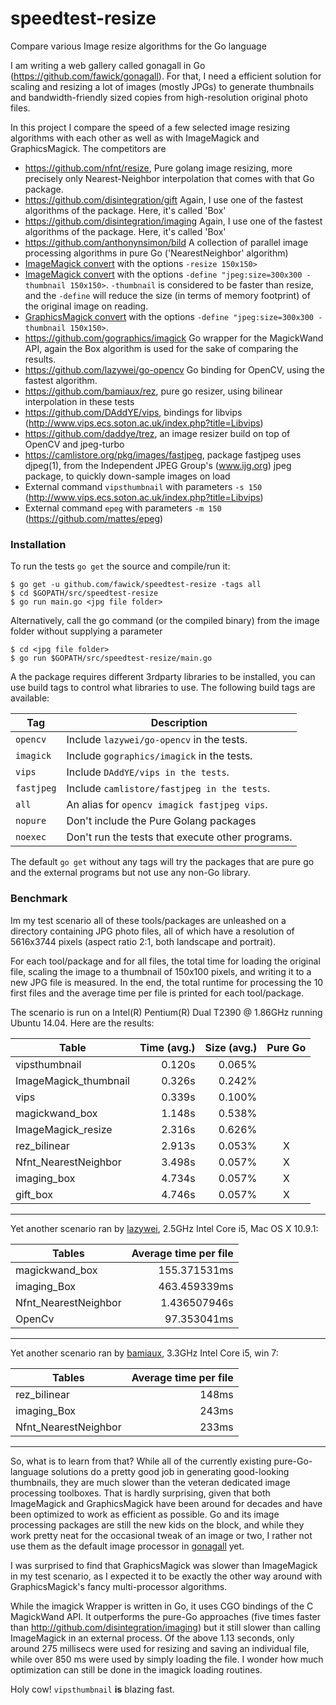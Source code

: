 speedtest-resize
================

Compare various Image resize algorithms for the Go language

I am writing a web gallery called gonagall in Go
(https://github.com/fawick/gonagall). For that, I need a efficient solution for
scaling and resizing a lot of images (mostly JPGs) to generate thumbnails and
bandwidth-friendly sized copies from high-resolution original photo files.

In this project I compare the speed of a few selected image resizing algorithms
with each other as well as with ImageMagick and GraphicsMagick. The competitors
are

- https://github.com/nfnt/resize, Pure golang image resizing, more precisely
  only Nearest-Neighbor interpolation that comes with that Go package.
- https://github.com/disintegration/gift Again, I use one of the fastest
  algorithms of the package. Here, it's called 'Box'
- https://github.com/disintegration/imaging Again, I use one of the fastest
  algorithms of the package. Here, it's called 'Box'
- https://github.com/anthonynsimon/bild A collection of parallel image
  processing algorithms in pure Go ('NearestNeighbor' algorithm)
- [ImageMagick convert](http://www.imagemagick.org/script/convert.php) with the options `-resize 150x150>`
- [ImageMagick convert](http://www.imagemagick.org/script/convert.php) with the
  options `-define "jpeg:size=300x300 -thumbnail 150x150>`. `-thumbnail` is
considered to be faster than resize, and the `-define` will reduce the size (in
terms of memory footprint) of the original image on reading.
- [GraphicsMagick convert](http://www.graphicsmagick.org/convert.html) with the
  options `-define "jpeg:size=300x300 -thumbnail 150x150>`.
- https://github.com/gographics/imagick Go wrapper for the MagickWand API,
  again the Box algorithm is used for the sake of comparing the results.
- https://github.com/lazywei/go-opencv Go binding for OpenCV, using the fastest
  algorithm.
- https://github.com/bamiaux/rez, pure go resizer, using bilinear interpolation
  in these tests
- https://github.com/DAddYE/vips, bindings for libvips
  (http://www.vips.ecs.soton.ac.uk/index.php?title=Libvips)
- https://github.com/daddye/trez, an image resizer build on top of OpenCV and
  jpeg-turbo
- https://camlistore.org/pkg/images/fastjpeg, package fastjpeg uses djpeg(1),
  from the Independent JPEG Group's (www.ijg.org) jpeg package, to quickly
  down-sample images on load
- External command `vipsthumbnail` with parameters `-s 150`
  (http://www.vips.ecs.soton.ac.uk/index.php?title=Libvips)
- External command `epeg` with parameters `-m 150`
  (https://github.com/mattes/epeg)

### Installation

To run the tests `go get` the source and compile/run it:

    $ go get -u github.com/fawick/speedtest-resize -tags all
    $ cd $GOPATH/src/speedtest-resize
    $ go run main.go <jpg file folder>

Alternatively, call the go command (or the compiled binary) from the image
folder without supplying a parameter

    $ cd <jpg file folder>
    $ go run $GOPATH/src/speedtest-resize/main.go

A the package requires different 3rdparty libraries to be installed, you can
use build tags to control what libraries to use. The following build tags are
available:

| Tag         | Description                                             |
| ----------- | ------------------------------------------------------- |
| `opencv`    | Include `lazywei/go-opencv` in the tests.               |
| `imagick`   | Include `gographics/imagick` in the tests.              |
| `vips`      | Include `DAddYE/vips in the tests`.                     |
| `fastjpeg`  | Include `camlistore/fastjpeg in the tests`.             |
| `all`       | An alias for `opencv imagick fastjpeg vips`.            |
| `nopure`    | Don't include the Pure Golang packages                  |
| `noexec`    | Don't run the tests that execute other programs.        |

The default `go get` without any tags will try the packages that are pure go
and the external programs but not use any non-Go library.

### Benchmark

Im my test scenario all of these tools/packages are unleashed on a directory
containing JPG photo files, all of which have a resolution of 5616x3744 pixels
(aspect ratio 2:1, both landscape and portrait).

For each tool/package and for all files, the total time for loading the
original file, scaling the image to a thumbnail of 150x100 pixels, and writing
it to a new JPG file is measured. In the end, the total runtime for processing
the 10 first files and the average time per file is printed for each
tool/package.

The scenario is run on a Intel(R) Pentium(R) Dual T2390 @ 1.86GHz running
Ubuntu 14.04. Here are the results:

| Table                 | Time (avg.) | Size (avg.) | Pure Go |
|-----------------------|------------:|------------:|:-------:|
| vipsthumbnail         |      0.120s |      0.065% |         |
| ImageMagick_thumbnail |      0.326s |      0.242% |         |
| vips                  |      0.339s |      0.100% |         |
| magickwand_box        |      1.148s |      0.538% |         |
| ImageMagick_resize    |      2.316s |      0.626% |         |
| rez_bilinear          |      2.913s |      0.053% |    X    |
| Nfnt_NearestNeighbor  |      3.498s |      0.057% |    X    |
| imaging_box           |      4.734s |      0.057% |    X    |
| gift_box              |      4.746s |      0.057% |    X    |


--------

Yet another scenario ran by [lazywei](https://github.com/lazywei), 2.5GHz Intel Core i5, Mac OS X 10.9.1:

| Tables               | Average time per file  |
| -------------------- | ----------------------:|
| magickwand_box       |  155.371531ms          |
| imaging_Box          |  463.459339ms          |
| Nfnt_NearestNeighbor |  1.436507946s          |
| OpenCv               |   97.353041ms          |

--------

Yet another scenario ran by [bamiaux](https://github.com/bamiaux), 3.3GHz Intel Core i5, win 7:

| Tables               | Average time per file  |
| -------------------- | ----------------------:|
| rez_bilinear         |  148ms                 |
| imaging_Box          |  243ms                 |
| Nfnt_NearestNeighbor |  233ms                 |

--------

So, what is to learn from that? While all of the currently existing
pure-Go-language solutions do a pretty good job in generating good-looking
thumbnails, they are much slower than the veteran dedicated image processing
toolboxes. That is hardly surprising, given that both ImageMagick and
GraphicsMagick have been around for decades and have been optimized to work as
efficient as possible. Go and its image processing packages are still the new
kids on the block, and while they work pretty neat for the occasional tweak of
an image or two, I rather not use them as the default image processor in
[gonagall](http://github.com/fawick/gonagall) yet.

I was surprised to find that GraphicsMagick was slower than ImageMagick in my
test scenario, as I expected it to be exactly the other way around with
GraphicsMagick's fancy multi-processor algorithms.

While the imagick Wrapper is written in Go, it uses CGO bindings of the C
MagickWand API. It outperforms the pure-Go approaches (five times faster than
http://github.com/disintegration/imaging) but it still slower than calling
ImageMagick in an external process. Of the above 1.13 seconds, only around 275
millisecs were used for resizing and saving an individual file, while over 850
ms were used by simply loading the file. I wonder how much optimization can
still be done in the imagick loading routines.

Holy cow! `vipsthumbnail` __is__ blazing fast.
